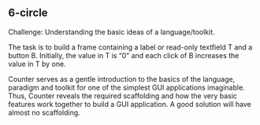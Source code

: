 ## 6-circle

Challenge: Understanding the basic ideas of a language/toolkit.

The task is to build a frame containing a label or read-only textfield T and a
button B. Initially, the value in T is “0” and each click of B increases the
value in T by one.

Counter serves as a gentle introduction to the basics of the language, paradigm
and toolkit for one of the simplest GUI applications imaginable. Thus, Counter
reveals the required scaffolding and how the very basic features work together
to build a GUI application. A good solution will have almost no scaffolding.
